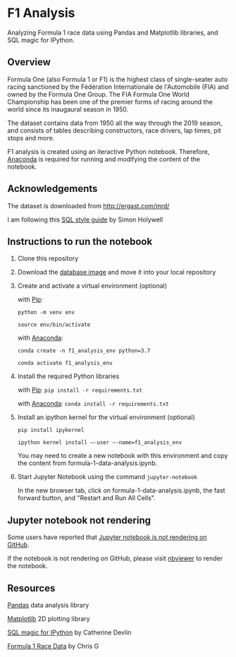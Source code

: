 # F1 Analysis
Analyzing Formula 1 race data using Pandas and Matplotlib libraries, and SQL magic for IPython.


## Overview
Formula One (also Formula 1 or F1) is the highest class of single-seater auto racing sanctioned by the 
Fédération Internationale de l'Automobile (FIA) and owned by the Formula One Group. The FIA Formula One 
World Championship has been one of the premier forms of racing around the world since its inaugaural 
season in 1950.

The dataset contains data from 1950 all the way through the 2019 season, and consists of tables describing 
constructors, race drivers, lap times, pit stops and more.

F1 analysis is created using an iteractive Python notebook. Therefore,
[Anaconda](https://www.anaconda.com/distribution/#download-section) is required for running and modifying 
the content of the notebook.


## Acknowledgements

The dataset is downloaded from http://ergast.com/mrd/

I am following this [SQL style guide](https://www.sqlstyle.guide)
by Simon Holywell
    

## Instructions to run the notebook
1.  Clone this repository

2.  Download the [database image](http://ergast.com/mrd/db/) and move it into your local repository

3.  Create and activate a virtual environment (optional)

    with [Pip](https://pip.pypa.io/en/stable/):
    
    `python -m venv env`
    
    `source env/bin/activate`
    
    with [Anaconda](https://www.anaconda.com/distribution/):
    
    `conda create -n f1_analysis_env python=3.7`
    
    `conda activate f1_analysis_env`

4.  Install the required Python libraries 

    with [Pip](https://pip.pypa.io/en/stable/):
    `pip install -r requirements.txt`
    
    with [Anaconda](https://www.anaconda.com/distribution/):
    `conda install -r requirements.txt`
    
5.  Install an ipython kernel for the virtual environment (optional)

    `pip install ipykernel`
    
    `ipython kernel install —-user —-name=f1_analysis_env`
    
    You may need to create a new notebook with this environment and copy the content from formula-1-data-analysis.ipynb.
    
6.  Start Jupyter Notebook using the command `jupyter-notebook`

    In the new browser tab, click on formula-1-data-analysis.ipynb, the fast forward button, and "Restart and Run All Cells".


## Jupyter notebook not rendering
Some users have reported that 
[Jupyter notebook is not rendering on GitHub](https://github.com/jupyter/notebook/issues/3035).

If the notebook is not rendering on GitHub, please visit 
[nbviewer](https://nbviewer.jupyter.org/github/jla524/f1-analysis/blob/master/formula-1-data-analysis.ipynb)
to render the notebook.



## Resources 

[Pandas](https://pandas.pydata.org) data analysis library

[Matplotlib](https://matplotlib.org) 2D plotting library

[SQL magic for IPython](https://github.com/catherinedevlin/ipython-sql/blob/master/README.rst) by Catherine Devlin

[Formula 1 Race Data](https://www.kaggle.com/cjgdev/formula-1-race-data-19502017) by Chris G
